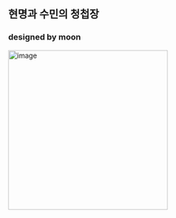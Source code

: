 ## 현명과 수민의 청첩장
### designed by moon
<img width="323" alt="image" src="https://user-images.githubusercontent.com/117285216/203079715-1ff7fccf-e040-4f40-b852-1f5bcb7128fc.png">
